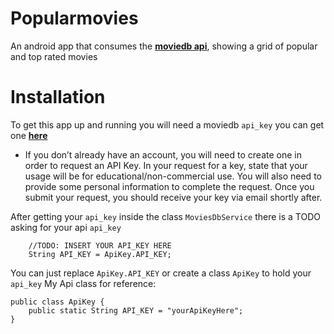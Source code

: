 # Popularmovies
An android app that consumes the [**moviedb api**](https://www.themoviedb.org/documentation/api), showing a grid of popular and top rated movies

# Installation
To get this app up and running you will need a moviedb ``api_key`` you can get one [**here**](https://www.themoviedb.org/documentation/api)
* If you don’t already have an account, you will need to create one in order to request an API Key.
In your request for a key, state that your usage will be for educational/non-commercial use. You will also need to provide some personal information to complete the request. Once you submit your request, you should receive your key via email shortly after.

After getting your ``api_key`` inside the class ``MoviesDbService`` there is a TODO asking for your api ``api_key``

```
    //TODO: INSERT YOUR API_KEY HERE
    String API_KEY = ApiKey.API_KEY;
```
You can just replace ``ApiKey.API_KEY`` or create a class ``ApiKey`` to hold your ``api_key``
My Api class for reference:
```
public class ApiKey {
    public static String API_KEY = "yourApiKeyHere";
}
```

